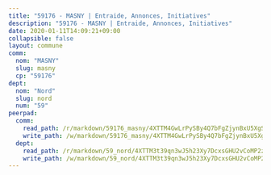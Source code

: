 ```yaml
---
title: "59176 - MASNY | Entraide, Annonces, Initiatives"
description: "59176 - MASNY | Entraide, Annonces, Initiatives"
date: 2020-01-11T14:09:21+09:00
collapsible: false
layout: commune
comm:
  nom: "MASNY"
  slug: masny
  cp: "59176"
dept:
  nom: "Nord"
  slug: nord
  num: "59"
peerpad:
  comm:
    read_path: /r/markdown/59176_masny/4XTTM4GwLrPySBy4Q7bFgZjynBxU5XgScpDDbZoH3g5mwNdWs
    write_path: /w/markdown/59176_masny/4XTTM4GwLrPySBy4Q7bFgZjynBxU5XgScpDDbZoH3g5mwNdWs-K3TgUakPHaZoW3ho6bSHoripNLNUaLbz1Q8SwaHcySYJG6S2D8JBBN8C2WGtMMawoXaHzdjZS2oyvmXeLxzCvaKiy2b6wumERce6Wq157yiqDSxbWvtgaoidbfwQrkkFyzwV2KTh
  dept:
    read_path: /r/markdown/59_nord/4XTTM3t39qn3wJ5h23Xy7DcxsGHU2vCoMP2z3iS4TUn3TrtdJ
    write_path: /w/markdown/59_nord/4XTTM3t39qn3wJ5h23Xy7DcxsGHU2vCoMP2z3iS4TUn3TrtdJ-K3TgTuZGkuZqXfr6fpmH7pGsMT6ndvZQMyRDze5QBt7XScLWHoBi246kLoDKpTH2Yo4f3AFSSJqGc2ozvNww7qPLqsDjpvahxCbQ6F5znbfjp6kVgaDcTYc9LyhwSfYuCevnvZUQ
---
```


